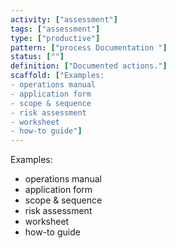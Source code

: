 ```yaml
---
activity: ["assessment"]
tags: ["assessment"]
type: ["productive"]
pattern: ["process Documentation "]
status: [""]
definition: ["Documented actions."]
scaffold: ["Examples:
- operations manual
- application form
- scope & sequence
- risk assessment
- worksheet
- how-to guide"]
---
```


Examples:
- operations manual
- application form
- scope & sequence
- risk assessment
- worksheet
- how-to guide
